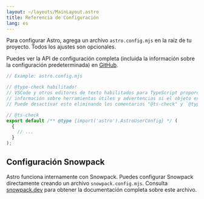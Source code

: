 ```yaml
---
layout: ~/layouts/MainLayout.astro
title: Referencia de Configuración
lang: es
---
```


Para configurar Astro, agrega un archivo `astro.config.mjs` en la raíz de tu proyecto. Todos los ajustes son opcionales.

Puedes ver la API de configuración completa (incluida la información sobre la configuración predeterminada) en [GitHub](https://github.com/withastro/astro/blob/latest/packages/astro/src/@types/config.ts).

```js
// Example: astro.config.mjs

// @type-check habilitado!
// VSCode y otros editores de texto habilitados para TypeScript proporcionarán autocompletado,
// información sobre herramientas útiles y advertencias si el objeto exportado no es válido.
// Puede desactivar esto eliminando los comentarios "@ts-check" y `@type` a continuación.

// @ts-check
export default /** @type {import('astro').AstroUserConfig} */ (
  {
    // ...
  }
);
```

## Configuración Snowpack

Astro funciona internamente con Snowpack. Puedes configurar Snowpack directamente creando un archivo `snowpack.config.mjs`. Consulta [snowpack.dev](https://www.snowpack.dev/reference/configuration) para obtener la documentación completa sobre este archivo.
